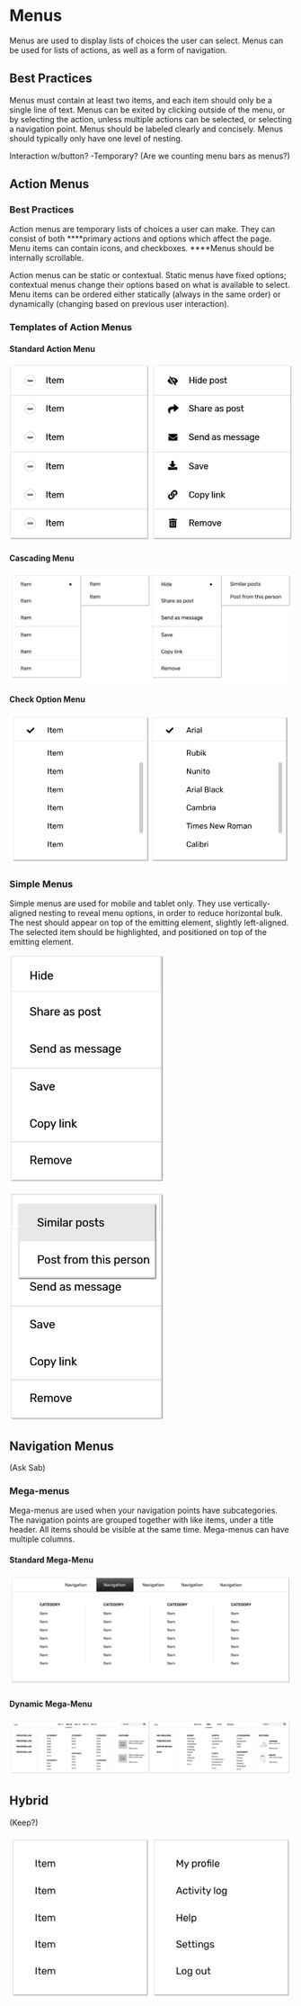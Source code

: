 # Menus


Menus are used to display lists of choices the user can select. Menus can be used for lists of actions, as well as a form of navigation.

## Best Practices

Menus must contain at least two items, and each item should only be a single line of text. Menus can be exited by clicking outside of the menu, or by selecting the action, unless multiple actions can be selected, or selecting a navigation point. Menus should be labeled clearly and concisely. Menus should typically only have one level of nesting. 

Interaction w/button?  -Temporary? \(Are we counting menu bars as menus?\)

## Action Menus

### Best Practices

Action menus are temporary lists of choices a user can make. They can consist of both ****primary actions and options which affect the page. Menu items can contain icons, and checkboxes. ****Menus should be internally scrollable. 

Action menus can be static or contextual. Static menus have fixed options; contextual menus change their options based on what is available to select. Menu items can be ordered either statically \(always in the same order\) or dynamically \(changing based on previous user interaction\).

### Templates of Action Menus

#### Standard Action Menu

![](.gitbook/assets/asset-1.png)



#### Cascading Menu

![](.gitbook/assets/menu1.png)

#### Check Option Menu

![](.gitbook/assets/menu3.png)

### Simple Menus

Simple menus are used for mobile and tablet only. They use vertically-aligned nesting to reveal menu options, in order to reduce horizontal bulk. The nest should appear on top of the emitting element, slightly left-aligned. The selected item should be highlighted, and positioned on top of the emitting element.

![Simple menu before selection ](.gitbook/assets/simple-unselected.png)

![Simple menu after selecting &quot;Hide&quot;](.gitbook/assets/simpleselected1.png)

## Navigation Menus

\(Ask Sab\)

### Mega-menus

Mega-menus are used when your navigation points have subcategories. The navigation points are grouped together with like items, under a title header. All items should be visible at the same time. Mega-menus can have multiple columns. 

#### Standard Mega-Menu

![](.gitbook/assets/mega-menu1.png)

#### Dynamic Mega-Menu

![](.gitbook/assets/mega-menu.png)



## Hybrid

\(Keep?\)

![](.gitbook/assets/menu.png)

